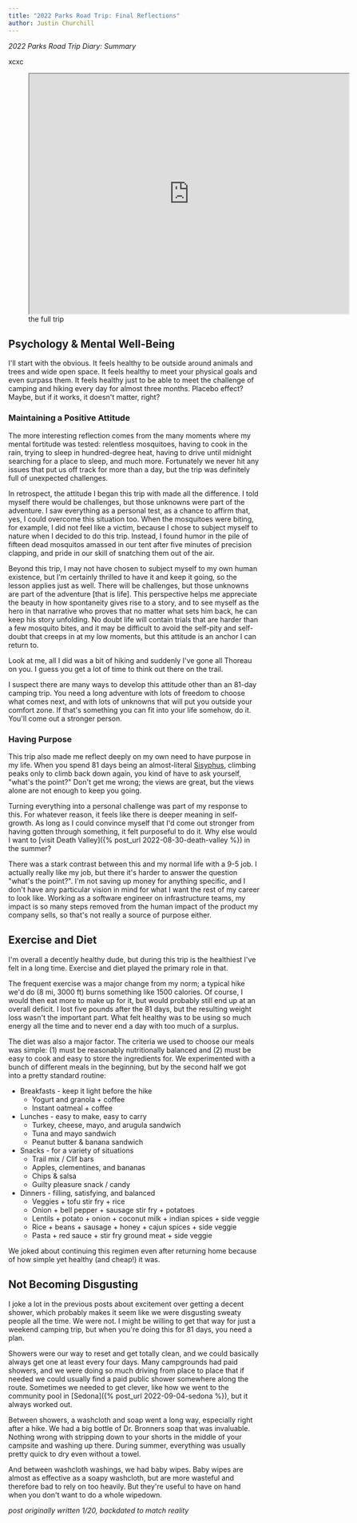 ```yaml
---
title: "2022 Parks Road Trip: Final Reflections"
author: Justin Churchill
---
```

_2022 Parks Road Trip Diary: Summary_

xcxc

<!--end_excerpt-->

<!-- map of the drive -->
<figure>
  <iframe src="https://www.google.com/maps/d/embed?mid=1C-snVb6Hk6Y2AGtLa0Yw36B-uE7fUxA&ehbc=2E312F" width="640" height="480" class="responsive-dim-limits"></iframe>
  <figcaption>the full trip</figcaption>
</figure>

## Psychology & Mental Well-Being

I'll start with the obvious. It feels healthy to be outside around animals and trees and wide open space. It feels healthy to meet your physical goals and even surpass them. It feels healthy just to be able to meet the challenge of camping and hiking every day for almost three months. Placebo effect? Maybe, but if it works, it doesn't matter, right?

### Maintaining a Positive Attitude

The more interesting reflection comes from the many moments where my mental fortitude was tested: relentless mosquitoes, having to cook in the rain, trying to sleep in hundred-degree heat, having to drive until midnight searching for a place to sleep, and much more. Fortunately we never hit any issues that put us off track for more than a day, but the trip was definitely full of unexpected challenges.

In retrospect, the attitude I began this trip with made all the difference. I told myself there would be challenges, but those unknowns were part of the adventure. I saw everything as a personal test, as a chance to affirm that, yes, I could overcome this situation too. When the mosquitoes were biting, for example, I did not feel like a victim, because I chose to subject myself to nature when I decided to do this trip. Instead, I found humor in the pile of fifteen dead mosquitos amassed in our tent after five minutes of precision clapping, and pride in our skill of snatching them out of the air.

Beyond this trip, I may not have chosen to subject myself to my own human existence, but I'm certainly thrilled to have it and keep it going, so the lesson applies just as well. There will be challenges, but those unknowns are part of the adventure \[that is life\]. This perspective helps me appreciate the beauty in how spontaneity gives rise to a story, and to see myself as the hero in that narrative who proves that no matter what sets him back, he can keep his story unfolding. No doubt life will contain trials that are harder than a few mosquito bites, and it may be difficult to avoid the self-pity and self-doubt that creeps in at my low moments, but this attitude is an anchor I can return to.

Look at me, all I did was a bit of hiking and suddenly I've gone all Thoreau on you. I guess you get a lot of time to think out there on the trail.

I suspect there are many ways to develop this attitude other than an 81-day camping trip. You need a long adventure with lots of freedom to choose what comes next, and with lots of unknowns that will put you outside your comfort zone. If that's something you can fit into your life somehow, do it. You'll come out a stronger person.

### Having Purpose

This trip also made me reflect deeply on my own need to have purpose in my life. When you spend 81 days being an almost-literal [Sisyphus](https://en.wikipedia.org/wiki/Sisyphus#Punishment_in_the_underworld), climbing peaks only to climb back down again, you kind of have to ask yourself, "what's the point?" Don't get me wrong; the views are great, but the views alone are not enough to keep you going.

Turning everything into a personal challenge was part of my response to this. For whatever reason, it feels like there is deeper meaning in self-growth. As long as I could convince myself that I'd come out stronger from having gotten through something, it felt purposeful to do it. Why else would I want to [visit Death Valley]({% post_url 2022-08-30-death-valley %}) in the summer?

There was a stark contrast between this and my normal life with a 9-5 job. I actually really like my job, but there it's harder to answer the question "what's the point?". I'm not saving up money for anything specific, and I don't have any particular vision in mind for what I want the rest of my career to look like. Working as a software engineer on infrastructure teams, my impact is so many steps removed from the human impact of the product my company sells, so that's not really a source of purpose either.



## Exercise and Diet

I'm overall a decently healthy dude, but during this trip is the healthiest I've felt in a long time. Exercise and diet played the primary role in that.

The frequent exercise was a major change from my norm; a typical hike we'd do (8 mi, 3000 ft) burns something like 1500 calories. Of course, I would then eat more to make up for it, but would probably still end up at an overall deficit. I lost five pounds after the 81 days, but the resulting weight loss wasn't the important part. What felt healthy was to be using so much energy all the time and to never end a day with too much of a surplus.

The diet was also a major factor. The criteria we used to choose our meals was simple: (1) must be reasonably nutritionally balanced and (2) must be easy to cook and easy to store the ingredients for. We experimented with a bunch of different meals in the beginning, but by the second half we got into a pretty standard routine:

* Breakfasts - keep it light before the hike
  * Yogurt and granola + coffee
  * Instant oatmeal + coffee
* Lunches - easy to make, easy to carry
  * Turkey, cheese, mayo, and arugula sandwich
  * Tuna and mayo sandwich
  * Peanut butter & banana sandwich
* Snacks - for a variety of situations
  * Trail mix / Clif bars
  * Apples, clementines, and bananas
  * Chips & salsa
  * Guilty pleasure snack / candy
* Dinners - filling, satisfying, and balanced
  * Veggies + tofu stir fry + rice
  * Onion + bell pepper + sausage stir fry + potatoes
  * Lentils + potato + onion + coconut milk + indian spices + side veggie
  * Rice + beans + sausage + honey + cajun spices + side veggie
  * Pasta + red sauce + stir fry ground meat + side veggie

We joked about continuing this regimen even after returning home because of how simple yet healthy (and cheap!) it was.

## Not Becoming Disgusting

I joke a lot in the previous posts about excitement over getting a decent shower, which probably makes it seem like we were disgusting sweaty people all the time. We were not. I might be willing to get that way for just a weekend camping trip, but when you're doing this for 81 days, you need a plan.

Showers were our way to reset and get totally clean, and we could basically always get one at least every four days. Many campgrounds had paid showers, and we were doing so much driving from place to place that if needed we could usually find a paid public shower somewhere along the route. Sometimes we needed to get clever, like how we went to the community pool in [Sedona]({% post_url 2022-09-04-sedona %}), but it always worked out.

Between showers, a washcloth and soap went a long way, especially right after a hike. We had a big bottle of Dr. Bronners soap that was invaluable. Nothing wrong with stripping down to your shorts in the middle of your campsite and washing up there. During summer, everything was usually pretty quick to dry even without a towel.

And between washcloth washings, we had baby wipes. Baby wipes are almost as effective as a soapy washcloth, but are more wasteful and therefore bad to rely on too heavily. But they're useful to have on hand when you don't want to do a whole wipedown.

_post originally written 1/20, backdated to match reality_
